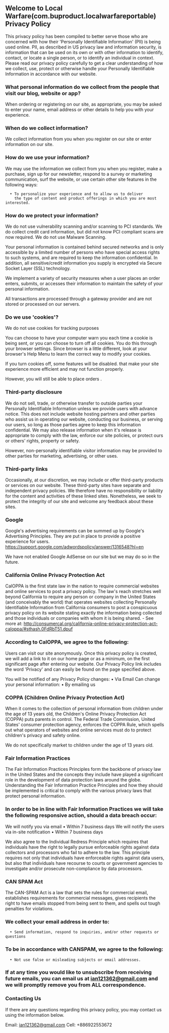 ## Welcome to Local Warfare(com.buproduct.localwarfareportable) Privacy Policy

This privacy policy has been compiled to better serve those who are concerned with how their 'Personally Identifiable Information' (PII) is being used online. PII, as described in US privacy law and information security, is information that can be used on its own or with other information to identify, contact, or locate a single person, or to identify an individual in context. Please read our privacy policy carefully to get a clear understanding of how we collect, use, protect or otherwise handle your Personally Identifiable Information in accordance with our website.

### What personal information do we collect from the people that visit our blog, website or app?

When ordering or registering on our site, as appropriate, you may be asked to enter your name, email address or other details to help you with your experience.

### When do we collect information?

We collect information from you when you register on our site or enter information on our site.


### How do we use your information?

We may use the information we collect from you when you register, make a purchase, sign up for our newsletter, respond to a survey or marketing communication, surf the website, or use certain other site features in the following ways:

      • To personalize your experience and to allow us to deliver 
        the type of content and product offerings in which you are most interested.

### How do we protect your information?

We do not use vulnerability scanning and/or scanning to PCI standards.
We do collect credit card information, but did not know PCI compliant scans are now required.
We do not use Malware Scanning.

Your personal information is contained behind secured networks and is only accessible by a limited number of persons who have special access rights to such systems, and are required to keep the information confidential. In addition, all sensitive/credit information you supply is encrypted via Secure Socket Layer (SSL) technology.

We implement a variety of security measures when a user places an order enters, submits, or accesses their information to maintain the safety of your personal information.

All transactions are processed through a gateway provider and are not stored or processed on our servers.

###  Do we use 'cookies'?

We do not use cookies for tracking purposes

You can choose to have your computer warn you each time a cookie is being sent, or you can choose to turn off all cookies. You do this through your browser settings. Since browser is a little different, look at your browser's Help Menu to learn the correct way to modify your cookies.

If you turn cookies off, some features will be disabled. that make your site experience more efficient and may not function properly.

However, you will still be able to place orders .


### Third-party disclosure

We do not sell, trade, or otherwise transfer to outside parties your Personally Identifiable Information unless we provide users with advance notice. This does not include website hosting partners and other parties who assist us in operating our website, conducting our business, or serving our users, so long as those parties agree to keep this information confidential. We may also release information when it's release is appropriate to comply with the law, enforce our site policies, or protect ours or others' rights, property or safety. 

However, non-personally identifiable visitor information may be provided to other parties for marketing, advertising, or other uses.

### Third-party links

Occasionally, at our discretion, we may include or offer third-party products or services on our website. These third-party sites have separate and independent privacy policies. We therefore have no responsibility or liability for the content and activities of these linked sites. Nonetheless, we seek to protect the integrity of our site and welcome any feedback about these sites.

### Google

Google's advertising requirements can be summed up by Google's Advertising Principles. They are put in place to provide a positive experience for users. https://support.google.com/adwordspolicy/answer/1316548?hl=en 

We have not enabled Google AdSense on our site but we may do so in the future.

### California Online Privacy Protection Act

CalOPPA is the first state law in the nation to require commercial websites and online services to post a privacy policy. The law's reach stretches well beyond California to require any person or company in the United States (and conceivably the world) that operates websites collecting Personally Identifiable Information from California consumers to post a conspicuous privacy policy on its website stating exactly the information being collected and those individuals or companies with whom it is being shared. - See more at: http://consumercal.org/california-online-privacy-protection-act-caloppa/#sthash.0FdRbT51.dpuf

### According to CalOPPA, we agree to the following:
Users can visit our site anonymously.
Once this privacy policy is created, we will add a link to it on our home page or as a minimum, on the first significant page after entering our website.
Our Privacy Policy link includes the word 'Privacy' and can easily be found on the page specified above.

You will be notified of any Privacy Policy changes:
      • Via Email
Can change your personal information:
      • By emailing us

### COPPA (Children Online Privacy Protection Act)

When it comes to the collection of personal information from children under the age of 13 years old, the Children's Online Privacy Protection Act (COPPA) puts parents in control. The Federal Trade Commission, United States' consumer protection agency, enforces the COPPA Rule, which spells out what operators of websites and online services must do to protect children's privacy and safety online.

We do not specifically market to children under the age of 13 years old.

### Fair Information Practices

The Fair Information Practices Principles form the backbone of privacy law in the United States and the concepts they include have played a significant role in the development of data protection laws around the globe. Understanding the Fair Information Practice Principles and how they should be implemented is critical to comply with the various privacy laws that protect personal information.

### In order to be in line with Fair Information Practices we will take the following responsive action, should a data breach occur:
We will notify you via email
      • Within 7 business days
We will notify the users via in-site notification
      • Within 7 business days

We also agree to the Individual Redress Principle which requires that individuals have the right to legally pursue enforceable rights against data collectors and processors who fail to adhere to the law. This principle requires not only that individuals have enforceable rights against data users, but also that individuals have recourse to courts or government agencies to investigate and/or prosecute non-compliance by data processors.

### CAN SPAM Act

The CAN-SPAM Act is a law that sets the rules for commercial email, establishes requirements for commercial messages, gives recipients the right to have emails stopped from being sent to them, and spells out tough penalties for violations.

### We collect your email address in order to:
      • Send information, respond to inquiries, and/or other requests or questions

### To be in accordance with CANSPAM, we agree to the following:
      • Not use false or misleading subjects or email addresses.

### If at any time you would like to unsubscribe from receiving future emails, you can email us at ian121362@gmail.com and we will promptly remove you from ALL correspondence.


### Contacting Us

If there are any questions regarding this privacy policy, you may contact us using the information below.

Email: ian121362@gmail.com
Cell: +886922553672
